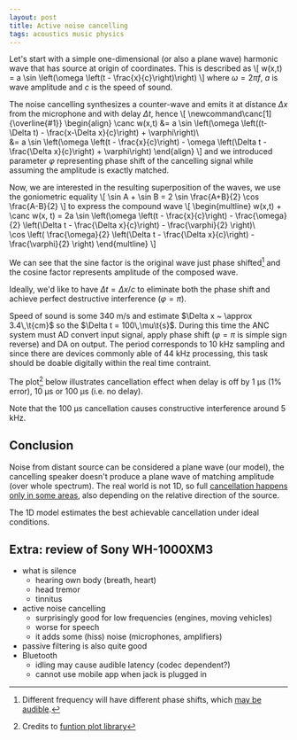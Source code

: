 ```yaml
---
layout: post
title: Active noise cancelling
tags: acoustics music physics
---
```


<script async src="https://unpkg.com/d3@3/d3.min.js"></script>
<script async src="https://unpkg.com/function-plot@1/dist/function-plot.js"></script>

Let's start with a simple one-dimensional (or also a plane wave) harmonic wave
that has source at origin of coordinates.
This is described as
\\[
	w(x,t) = a \sin \left(\omega \left(t - \frac{x}{c}\right)\right)
\\]
where $\omega = 2\pi f$, $a$ is wave amplitude and $c$ is the speed of sound.

The noise cancelling synthesizes a counter-wave and emits it at distance
$\Delta x$ from the microphone and with delay $\Delta t$, hence
\\[
	\newcommand\canc[1]{\overline{#1}}
	\begin{align}
	\canc w(x,t) &= a \sin \left(\omega \left((t-\Delta t) - \frac{x-\Delta x}{c}\right) + \varphi\right)\\\
	             &= a \sin \left(\omega \left(t - \frac{x}{c}\right) - 
		                     \omega \left(\Delta t - \frac{\Delta x}{c}\right) + \varphi\right)
	\end{align}
\\]
and we introduced parameter $\varphi$ representing phase shift of the
cancelling signal while assuming the amplitude is exactly matched.

Now, we are interested in the resulting superposition of the waves, we use the
goniometric equality
\\[
	\sin A + \sin B = 2 \sin \frac{A+B}{2} \cos \frac{A-B}{2}
\\]
to express the compound wave
\\[
\begin{multline}
	w(x,t) + \canc w(x, t) =
	2a \sin \left(\omega \left(t - \frac{x}{c}\right) -
	              \frac{\omega}{2} \left(\Delta t - \frac{\Delta x}{c}\right) - \frac{\varphi}{2}
		\right)\\\
	   \cos \left(
	              \frac{\omega}{2} \left(\Delta t - \frac{\Delta x}{c}\right) - \frac{\varphi}{2}
	        \right)
\end{multline}
\\]

We can see that the sine factor is the original wave just phase shifted[^pshift] and the
cosine factor represents amplitude of the composed wave.

[^pshift]: Different frequency will have different phase shifts, which
           [may be audible](http://www.silcom.com/~aludwig/Phase_audibility.htm).

Ideally, we'd like to have $\Delta t = \Delta x / c$ to eliminate both the
phase shift and achieve perfect destructive interference ($\varphi = \pi$).

Speed of sound is some 340 m/s and estimate $\Delta x ~ \approx 3.4\,\t{cm}$ so
the $\Delta t = 100\,\mu\t{s}$.
During this time the ANC system must AD convert input signal, apply phase shift
($\varphi = \pi$ is simple sign reverse) and DA on output. The period
corresponds to 10 kHz sampling and since there are devices commonly able of 44
kHz processing, this task should be doable digitally within the real time
contraint.


The plot[^x] below illustrates cancellation effect when delay is off by 1 μs
(1% error), 10 μs or 100 μs (i.e. no delay).

<div id="plot-1" style="width:100%"></div>
<script>
functionPlot({
  target: '#plot-1',
  data: [
    { fn: '20*log(2*abs(sin(PI*x*1e-6)))/log(10)', title: '1μs'},
    { fn: '20*log(2*abs(sin(PI*x*10e-6)))/log(10)', title: '10μs'},
    { fn: '20*log(2*abs(sin(PI*x*100e-6)))/log(10)', title: '100μs'},
  ],
  xAxis: {
    label: 'frequency [Hz]',
    domain: [20, 20000],
    type: 'log',
  },
  yAxis: {
    label: 'Intensity cancellation [dB]',
    domain: [-80, 8],
  },
  grid: true,
})
</script>

Note that the 100 μs cancellation causes constructive interference around 5 kHz.

## Conclusion

Noise from distant source can be considered a plane wave (our model), the
cancelling speaker doesn't produce a plane wave of matching amplitude (over
whole spectrum).
The real world is not 1D, so full [cancellation happens only in some
areas](https://en.wikipedia.org/wiki/File:Interferences_plane_waves.jpg), also
depending on the relative direction of the source.

The 1D model estimates the best achievable cancellation under ideal conditions.

## Extra: review of Sony WH-1000XM3

  * what is silence
    * hearing own body (breath, heart)
    * head tremor
    * tinnitus
  * active noise cancelling
    * surprisingly good for low frequencies (engines, moving vehicles)
    * worse for speech
    * it adds some (hiss) noise (microphones, amplifiers)
  * passive filtering is also quite good
  * Bluetooth
    * idling may cause audible latency (codec dependent?)
    * cannot use mobile app when jack is plugged in

[^x]: Credits to [funtion plot library](https://mauriciopoppe.github.io/function-plot/)

